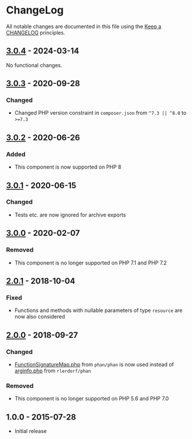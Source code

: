 # ChangeLog

All notable changes are documented in this file using the [Keep a CHANGELOG](https://keepachangelog.com/) principles.

## [3.0.4] - 2024-03-14

No functional changes.

## [3.0.3] - 2020-09-28

### Changed

* Changed PHP version constraint in `composer.json` from `^7.3 || ^8.0` to `>=7.3`

## [3.0.2] - 2020-06-26

### Added

* This component is now supported on PHP 8

## [3.0.1] - 2020-06-15

### Changed

* Tests etc. are now ignored for archive exports

## [3.0.0] - 2020-02-07

### Removed

* This component is no longer supported on PHP 7.1 and PHP 7.2

## [2.0.1] - 2018-10-04

### Fixed

* Functions and methods with nullable parameters of type `resource` are now also considered

## [2.0.0] - 2018-09-27

### Changed

* [FunctionSignatureMap.php](https://raw.githubusercontent.com/phan/phan/master/src/Phan/Language/Internal/FunctionSignatureMap.php)
  from `phan/phan` is now used instead
  of [arginfo.php](https://raw.githubusercontent.com/rlerdorf/phan/master/includes/arginfo.php) from `rlerdorf/phan`

### Removed

* This component is no longer supported on PHP 5.6 and PHP 7.0

## 1.0.0 - 2015-07-28

* Initial release

[3.0.4]: https://github.com/sebastianbergmann/comparator/resource-operations/3.0.3...3.0.4

[3.0.3]: https://github.com/sebastianbergmann/comparator/resource-operations/3.0.2...3.0.3

[3.0.2]: https://github.com/sebastianbergmann/comparator/resource-operations/3.0.1...3.0.2

[3.0.1]: https://github.com/sebastianbergmann/comparator/resource-operations/3.0.0...3.0.1

[3.0.0]: https://github.com/sebastianbergmann/comparator/resource-operations/2.0.1...3.0.0

[2.0.1]: https://github.com/sebastianbergmann/comparator/resource-operations/2.0.0...2.0.1

[2.0.0]: https://github.com/sebastianbergmann/comparator/resource-operations/1.0.0...2.0.0
